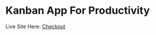 # Kanban App For Productivity

Live Site Here: [Checkout](https://64ec327bedd7a75875f5978b--benevolent-pastelito-baceae.netlify.app/)
